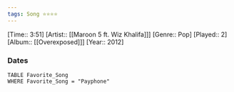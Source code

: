 ```yaml
---
tags: Song ⭐⭐⭐⭐ 
---
```

[Time:: 3:51]
[Artist:: [[Maroon 5 ft. Wiz Khalifa]]]
[Genre:: Pop]
[Played:: 2]
[Album:: [[Overexposed]]]
[Year:: 2012]
### Dates
````dataview
TABLE Favorite_Song
WHERE Favorite_Song = "Payphone"
````